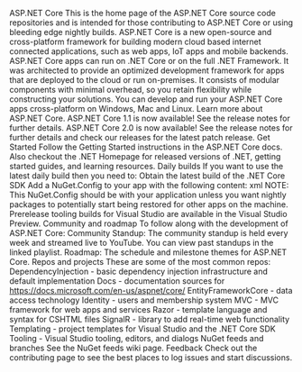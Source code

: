ASP.NET Core This is the home page of the ASP.NET Core source code repositories and is intended for those contributing to ASP.NET Core or using bleeding edge nightly builds. ASP.NET Core is a new open-source and cross-platform framework for building modern cloud based internet connected applications, such as web apps, IoT apps and mobile backends. ASP.NET Core apps can run on .NET Core or on the full .NET Framework. It was architected to provide an optimized development framework for apps that are deployed to the cloud or run on-premises. It consists of modular components with minimal overhead, so you retain flexibility while constructing your solutions. You can develop and run your ASP.NET Core apps cross-platform on Windows, Mac and Linux. Learn more about ASP.NET Core. ASP.NET Core 1.1 is now available! See the release notes for further details. ASP.NET Core 2.0 is now available! See the release notes for further details and check our releases for the latest patch release. Get Started Follow the Getting Started instructions in the ASP.NET Core docs. Also checkout the .NET Homepage for released versions of .NET, getting started guides, and learning resources. Daily builds If you want to use the latest daily build then you need to: Obtain the latest build of the .NET Core SDK Add a NuGet.Config to your app with the following content: xml <?xml version="1.0" encoding="utf-8"?> <configuration> <packageSources> <clear /> <add key="dotnet-core" value="https://dotnet.myget.org/F/dotnet-core/api/v3/index.json" /> <add key="NuGet.org" value="https://api.nuget.org/v3/index.json" /> </packageSources> </configuration> NOTE: This NuGet.Config should be with your application unless you want nightly packages to potentially start being restored for other apps on the machine. Prerelease tooling builds for Visual Studio are available in the Visual Studio Preview. Community and roadmap To follow along with the development of ASP.NET Core: Community Standup: The community standup is held every week and streamed live to YouTube. You can view past standups in the linked playlist. Roadmap: The schedule and milestone themes for ASP.NET Core. Repos and projects These are some of the most common repos: DependencyInjection - basic dependency injection infrastructure and default implementation Docs - documentation sources for https://docs.microsoft.com/en-us/aspnet/core/ EntityFrameworkCore - data access technology Identity - users and membership system MVC - MVC framework for web apps and services Razor - template language and syntax for CSHTML files SignalR - library to add real-time web functionality Templating - project templates for Visual Studio and the .NET Core SDK Tooling - Visual Studio tooling, editors, and dialogs NuGet feeds and branches See the NuGet feeds wiki page. Feedback Check out the contributing page to see the best places to log issues and start discussions.